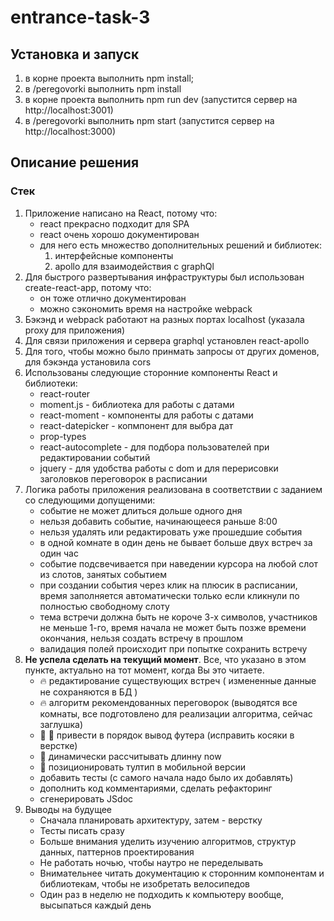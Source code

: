 # entrance-task-3

## Установка и запуск

1. в корне проекта выполнить npm install;
2. в /peregovorki выполнить npm install
3. в корне проекта выполнить npm run dev (запустится сервер на http://localhost:3001)
4. в /peregovorki выполнить npm start (запустится сервер на http://localhost:3000)

## Описание решения

### Стек

1. Приложение написано на React, потому что:
	* react прекрасно подходит для SPA
	* react очень хорошо документирован
	* для него есть множество дополнительных решений и библиотек:
		1. интерфейсные компоненты
		2. apollo для взаимодействия с graphQl
2. Для быстрого развертывания инфраструктуры был использован create-react-app, потому что:
	* он тоже отлично документирован
	* можно сэкономить время на настройке webpack
3. Бэкэнд и webpack работают на разных портах localhost (указала proxy для приложения)
4. Для связи приложения и сервера graphql установлен react-apollo 
5. Для того, чтобы можно было принмать запросы от других доменов, для бэкэнда установила cors
6. Использованы следующие сторонние компоненты React и библиотеки: 
	* react-router
	* moment.js - библиотека для работы с датами 
	* react-moment - компоненты для работы с датами 
	* react-datepicker - копмпонент для выбра дат 
	* prop-types
	* react-autocomplete - для подбора пользователей при редактировании событий
	* jquery - для удобства работы с dom и для перерисовки заголовков переговорок в расписании
7. Логика работы приложения реализована в соответствии с заданием со следующими допущеними: 
    * событие не может длиться дольше одного дня
    * нельзя добавить событие, начинающееся раньше 8:00
    * нельзя удалять или редактировать уже прошедшие события
    * в одной комнате в один день не бывает больше двух встреч за один час
    * событие подсвечивается при наведении курсора на любой слот из слотов, занятых событием
    * при создании события через клик на плюсик в расписании, время заполняется
    автоматически только если кликнули по полностью свободному слоту
    * тема встречи должна быть не короче 3-х символов, участников не меньше 1-го, время начала не может быть позже времени окончания, нельзя создать встречу в прошлом
    * валидация полей происходит при попытке сохранить встречу
8. **Не успела сделать на текущий момент**. Все, что указано в этом пункте, актуально на тот момент, когда Вы это читаете.
    * :fire: редактирование существующих встреч ( измененные данные не сохраняются в БД )
    * :fire: алгоритм рекомендованных переговорок (выводятся все комнаты, все подготовлено для реализации алгоритма, сейчас заглушка)
    * :ant: :ant: привести в порядок вывод футера (исправить косяки в верстке)
    * :ant: динамически рассчитывать длинну now
    * :ant: позиционировать тултип в мобильной версии
    * добавить тесты (с самого начала надо было их добавлять)
    * дополнить код комментариями, сделать рефакторинг
    * сгенерировать JSdoc
9. Выводы на будущее
	* Сначала планировать архитектуру, затем - верстку
	* Тесты писать сразу
	* Больше внимания уделить изучению алгоритмов, структур данных, паттернов проектирования
	* Не работать ночью, чтобы наутро не переделывать
	* Внимательнее читать документацию к сторонним компонентам и библиотекам, чтобы не изобретать велосипедов
	* Один раз в неделю не подходить к компьютеру вообще, высыпаться каждый день